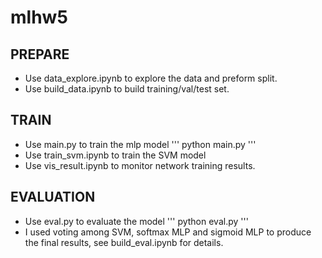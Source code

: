 # mlhw5

## PREPARE
- Use data_explore.ipynb to explore the data and preform split.
- Use build_data.ipynb to build training/val/test set.

## TRAIN
- Use main.py to train the mlp model
'''
python main.py
'''
- Use train_svm.ipynb to train the SVM model
- Use vis_result.ipynb to monitor network training results.

## EVALUATION
- Use eval.py to evaluate the model
'''
python eval.py
'''
- I used voting among SVM, softmax MLP and sigmoid MLP to produce the final results, see build_eval.ipynb for details.
## 
